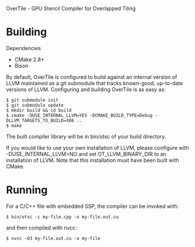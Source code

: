 

OverTile - GPU Stencil Compiler for Overlapped Tiling


Building
========

Dependencies

  * CMake 2.8+
  * Bison


By default, OverTile is configured to build against an internal version of
LLVM maintained as a git submodule that tracks known-good, up-to-date versions
of LLVM. Configuring and building OverTile is as easy as:

    $ git submodule init
    $ git submodule update
    $ mkdir build && cd build
    $ cmake -DUSE_INTERNAL_LLVM=YES -DCMAKE_BUILD_TYPE=Debug -DLLVM_TARGETS_TO_BUILD=X86 ..
    $ make

The built compiler library will be in bin/otsc of your build directory.

If you would like to use your own installation of LLVM, please configure with
-DUSE_INTERNAL_LLVM=NO and set OT_LLVM_BINARY_DIR to an installation of LLVM.
Note that this installation must have been built with CMake.



Running
=======

For a C/C++ file with embedded SSP, the compiler can be invoked with:

    $ bin/otsc -c my-file.cpp -o my-file.out.cu

and then compiled with nvcc:

    $ nvcc -O3 my-file.out.cu -o my-file

